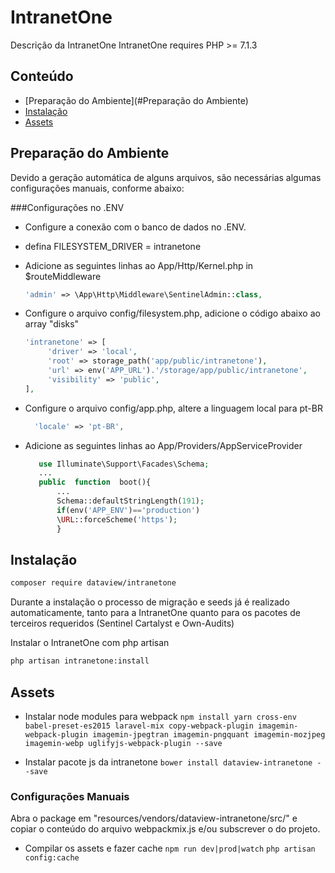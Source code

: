 
# IntranetOne
Descrição da IntranetOne
IntranetOne requires PHP >= 7.1.3

## Conteúdo
 
- [Preparação do Ambiente](#Preparação do Ambiente)
- [Instalação](#instalação)
- [Assets](#assets) 

## Preparação do Ambiente

Devido a geração automática de alguns arquivos, são necessárias algumas configurações manuais, conforme abaixo:

  ###Configurações no .ENV
   - Configure a conexão com o banco de dados no .ENV. 
   - defina FILESYSTEM_DRIVER = intranetone


 - Adicione as seguintes linhas ao App/Http/Kernel.php in $routeMiddleware
	 ```php
	'admin' => \App\Http\Middleware\SentinelAdmin::class,

 - Configure o arquivo config/filesystem.php, adicione o código abaixo ao array "disks"
	 ```php
	 'intranetone' => [
          'driver' => 'local',
          'root' => storage_path('app/public/intranetone'),
          'url' => env('APP_URL').'/storage/app/public/intranetone',
          'visibility' => 'public',
    ],

 - Configure o arquivo config/app.php, altere a linguagem local para pt-BR
	 ```php
       'locale' => 'pt-BR',


 - Adicione as seguintes linhas ao App/Providers/AppServiceProvider

	 ```php
		use Illuminate\Support\Facades\Schema;
		...
		public  function  boot(){
			...
			Schema::defaultStringLength(191);
			if(env('APP_ENV')=='production')
			\URL::forceScheme('https');
			}

## Instalação
```sh
composer require dataview/intranetone
```

Durante a instalação o processo de migração e seeds já é realizado automaticamente, tanto para a IntranetOne quanto para os pacotes de terceiros requeridos (Sentinel Cartalyst e Own-Audits)

Instalar o IntranetOne com php artisan
```sh
php artisan intranetone:install
```

## Assets

 - Instalar node modules para webpack
 `npm install yarn cross-env babel-preset-es2015 laravel-mix copy-webpack-plugin
    imagemin-webpack-plugin imagemin-jpegtran imagemin-pngquant imagemin-mozjpeg
    imagemin-webp uglifyjs-webpack-plugin --save`
    
 - Instalar pacote js da intranetone
 `bower install dataview-intranetone --save`

### Configurações Manuais

Abra o package em "resources/vendors/dataview-intranetone/src/" e copiar o conteúdo do arquivo webpackmix.js e/ou subscrever o do projeto.

 - Compilar os assets e fazer cache
 `npm run dev|prod|watch`
 `php artisan config:cache`
 